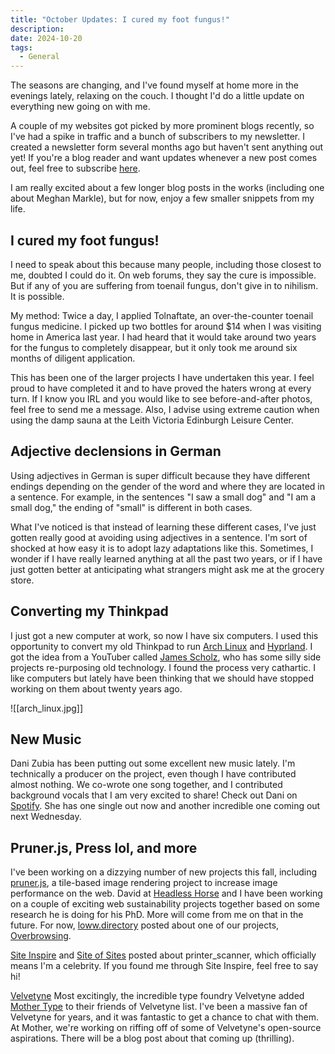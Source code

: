 ```yaml
---
title: "October Updates: I cured my foot fungus!"
description: 
date: 2024-10-20
tags:
  - General
---
```

The seasons are changing, and I've found myself at home more in the evenings lately, relaxing on the couch. I thought I'd do a little update on everything new going on with me. 

A couple of my websites got picked by more prominent blogs recently, so I've had a spike in traffic and a bunch of subscribers to my newsletter. I created a newsletter form several months ago but haven't sent anything out yet! If you're a blog reader and want updates whenever a new post comes out, feel free to subscribe [here](https://mailchi.mp/60c33eea5082/printer-scanner-newsletter).

I am really excited about a few longer blog posts in the works (including one about Meghan Markle), but for now, enjoy a few smaller snippets from my life. 

## I cured my foot fungus!

I need to speak about this because many people, including those closest to me, doubted I could do it. On web forums, they say the cure is impossible. But if any of you are suffering from toenail fungus, don't give in to nihilism. It is possible. 

My method: Twice a day, I applied Tolnaftate, an over-the-counter toenail fungus medicine. I picked up two bottles for around $14 when I was visiting home in America last year. I had heard that it would take around two years for the fungus to completely disappear, but it only took me around six months of diligent application. 

This has been one of the larger projects I have undertaken this year. I feel proud to have completed it and to have proved the haters wrong at every turn. If I know you IRL and you would like to see before-and-after photos, feel free to send me a message. Also, I advise using extreme caution when using the damp sauna at the Leith Victoria Edinburgh Leisure Center.

## Adjective declensions in German
Using adjectives in German is super difficult because they have different endings depending on the gender of the word and where they are located in a sentence. For example, in the sentences "I saw a small dog" and "I am a small dog," the ending of "small" is different in both cases. 

What I've noticed is that instead of learning these different cases, I've just gotten really good at avoiding using adjectives in a sentence. I'm sort of shocked at how easy it is to adopt lazy adaptations like this. Sometimes, I wonder if I have really learned anything at all the past two years, or if I have just gotten better at anticipating what strangers might ask me at the grocery store.

## Converting my Thinkpad

I just got a new computer at work, so now I have six computers. I used this opportunity to convert my old Thinkpad to run [Arch Linux](https://archlinux.org/) and [Hyprland](https://hyprland.org/). I got the idea from a YouTuber called [James Scholz](https://www.youtube.com/watch?v=gdMU3b6FUxQ), who has some silly side projects re-purposing old technology. I found the process very cathartic. I like computers but lately have been thinking that we should have stopped working on them about twenty years ago.

![[arch_linux.jpg]]

## New Music 
Dani Zubia has been putting out some excellent new music lately. I'm technically a producer on the project, even though I have contributed almost nothing. We co-wrote one song together, and I contributed background vocals that I am very excited to share! Check out Dani on [Spotify](https://open.spotify.com/album/0Y18Ht15oHrvwiRxay510h?si=3GiKQKzQSAqIKKLpxozNmw&nd=1&dlsi=d435af3f955e4269). She has one single out now and another incredible one coming out next Wednesday. 

## Pruner.js, Press lol, and more 
I've been working on a dizzying number of new projects this fall, including [pruner.js](https://github.com/overbrowsing/pruner), a tile-based image rendering project to increase image performance on the web. David at [Headless Horse](https://headless.horse) and I have been working on a couple of exciting web sustainability projects together based on some research he is doing for his PhD. More will come from me on that in the future. For now, [loww.directory](https://lowww.directory/) posted about one of our projects, [Overbrowsing](https://overbrowsing.com).

[Site Inspire](https://www.siteinspire.com/websites/12668-printer-scanner-studio) and [Site of Sites](https://www.siteofsites.co/websites/printer-scanner-studio) posted about printer_scanner, which officially means I'm a celebrity. If you found me through Site Inspire, feel free to say hi! 

[Velvetyne](https://velvetyne.fr/velvetyne-libre-friends/) Most excitingly, the incredible type foundry Velvetyne added [Mother Type](https://mother-type.de) to their friends of Velvetyne list. I've been a massive fan of Velvetyne for years, and it was fantastic to get a chance to chat with them. At Mother, we're working on riffing off of some of Velvetyne's open-source aspirations. There will be a blog post about that coming up (thrilling).


